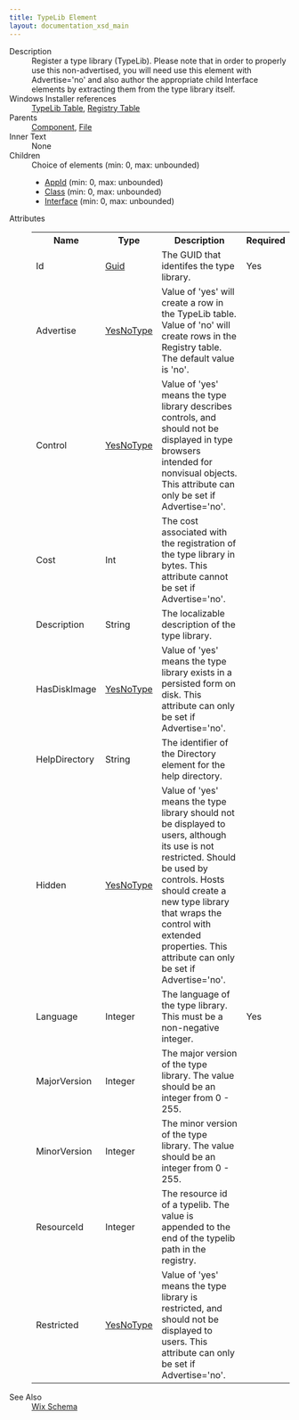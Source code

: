 ```yaml
---
title: TypeLib Element
layout: documentation_xsd_main
---
```

<dl>
  <dt>Description</dt>
  <dd>                 Register a type library (TypeLib).  Please note that in order to properly use this                 non-advertised, you will need use this element with Advertise='no' and also author the                 appropriate child Interface elements by extracting them from the type library itself.             </dd>
  <dt>Windows Installer references</dt>
  <dd>
    <a href="http://msdn.microsoft.com/library/aa372092.aspx" target="_blank">TypeLib Table</a>, <a href="http://msdn.microsoft.com/library/aa371168.aspx" target="_blank">Registry Table</a></dd>
  <dt>Parents</dt>
  <dd>
    <a href="../component/">Component</a>, <a href="../file/">File</a></dd>
  <dt>Inner Text</dt>
  <dd>None</dd>
  <dt>Children</dt>
  <dd>Choice of elements (min: 0, max: unbounded)<ul><li><a href="../appid/">AppId</a> (min: 0, max: unbounded)</li><li><a href="../class/">Class</a> (min: 0, max: unbounded)</li><li><a href="../interface/">Interface</a> (min: 0, max: unbounded)</li></ul></dd>
  <dt>Attributes</dt>
  <dd>
    <table cellspacing="0" cellpadding="0" class="schema">
      <tr>
        <th width="15%">Name</th>
        <th width="15%">Type</th>
        <th width="65%">Description</th>
        <th width="15%">Required</th>
      </tr>
      <tr>
        <td>Id</td>
        <td><a href="../simple_type_guid/">Guid</a></td>
        <td>The GUID that identifes the type library.</td>
        <td>Yes</td>
      </tr>
      <tr>
        <td>Advertise</td>
        <td><a href="../simple_type_yesnotype/">YesNoType</a></td>
        <td>                     Value of 'yes' will create a row in the TypeLib table.                     Value of 'no' will create rows in the Registry table.                     The default value is 'no'.                 </td>
        <td>&nbsp;</td>
      </tr>
      <tr>
        <td>Control</td>
        <td><a href="../simple_type_yesnotype/">YesNoType</a></td>
        <td>                     Value of 'yes' means the type library describes controls, and should not be displayed in type browsers intended for nonvisual objects.                     This attribute can only be set if Advertise='no'.                 </td>
        <td>&nbsp;</td>
      </tr>
      <tr>
        <td>Cost</td>
        <td>Int</td>
        <td>                     The cost associated with the registration of the type library in bytes.  This attribute cannot be set if Advertise='no'.                 </td>
        <td>&nbsp;</td>
      </tr>
      <tr>
        <td>Description</td>
        <td>String</td>
        <td>The localizable description of the type library.</td>
        <td>&nbsp;</td>
      </tr>
      <tr>
        <td>HasDiskImage</td>
        <td><a href="../simple_type_yesnotype/">YesNoType</a></td>
        <td>                     Value of 'yes' means the type library exists in a persisted form on disk.  This attribute can only be set if Advertise='no'.                 </td>
        <td>&nbsp;</td>
      </tr>
      <tr>
        <td>HelpDirectory</td>
        <td>String</td>
        <td>The identifier of the Directory element for the help directory.</td>
        <td>&nbsp;</td>
      </tr>
      <tr>
        <td>Hidden</td>
        <td><a href="../simple_type_yesnotype/">YesNoType</a></td>
        <td>                     Value of 'yes' means the type library should not be displayed to users, although its use is not restricted.                     Should be used by controls.  Hosts should create a new type library that wraps the control with extended properties.                     This attribute can only be set if Advertise='no'.                 </td>
        <td>&nbsp;</td>
      </tr>
      <tr>
        <td>Language</td>
        <td>Integer</td>
        <td>The language of the type library.  This must be a non-negative integer.</td>
        <td>Yes</td>
      </tr>
      <tr>
        <td>MajorVersion</td>
        <td>Integer</td>
        <td>The major version of the type library.  The value should be an integer from 0 - 255.</td>
        <td>&nbsp;</td>
      </tr>
      <tr>
        <td>MinorVersion</td>
        <td>Integer</td>
        <td>The minor version of the type library.  The value should be an integer from 0 - 255.</td>
        <td>&nbsp;</td>
      </tr>
      <tr>
        <td>ResourceId</td>
        <td>Integer</td>
        <td>The resource id of a typelib.  The value is appended to the end of the typelib path in the registry.</td>
        <td>&nbsp;</td>
      </tr>
      <tr>
        <td>Restricted</td>
        <td><a href="../simple_type_yesnotype/">YesNoType</a></td>
        <td>                     Value of 'yes' means the type library is restricted, and should not be displayed to users.  This attribute can only be set if Advertise='no'.                 </td>
        <td>&nbsp;</td>
      </tr>
    </table>
  </dd>
  <dt>See Also</dt>
  <dd>
    <a href="../wix">Wix Schema</a>
  </dd>
</dl>
